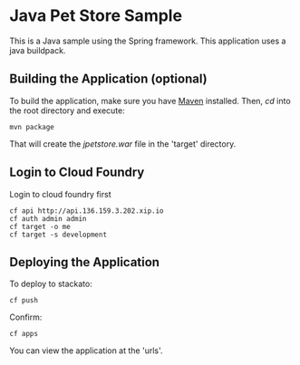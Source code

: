 Java Pet Store Sample
=============

This is a Java sample using the Spring framework. This application uses a java
buildpack.


Building the Application (optional)
-----------------------------------

To build the application, make sure you have [Maven](http://maven.apache.org/ "Maven") installed.
Then, *cd* into the root directory and execute:

	mvn package

That will create the *jpetstore.war* file in the 'target' directory.

Login to Cloud Foundry
----------------------

Login to cloud foundry first

    cf api http://api.136.159.3.202.xip.io
    cf auth admin admin
    cf target -o me
    cf target -s development

Deploying the Application
-------------------------

To deploy to stackato:

    cf push

Confirm:

    cf apps

You can view the application at the 'urls'.

